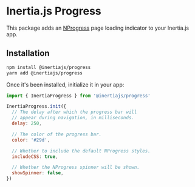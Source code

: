 # Inertia.js Progress

This package adds an [NProgress](https://ricostacruz.com/nprogress/) page loading indicator to your Inertia.js app.

## Installation

```bash
npm install @inertiajs/progress
yarn add @inertiajs/progress
```

Once it's been installed, initialize it in your app:

```js
import { InertiaProgress } from '@inertiajs/progress'

InertiaProgress.init({
  // The delay after which the progress bar will
  // appear during navigation, in milliseconds.
  delay: 250,

  // The color of the progress bar.
  color: '#29d',

  // Whether to include the default NProgress styles.
  includeCSS: true,

  // Whether the NProgress spinner will be shown.
  showSpinner: false,
})
```
